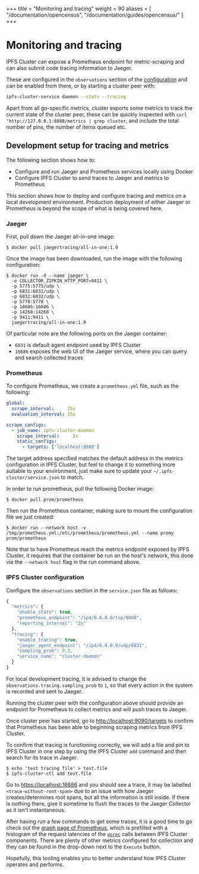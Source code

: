 +++
title = "Monitoring and tracing"
weight = 90
aliases = [
    "/documentation/opencensus",
	"/documentation/guides/opencensus/"
]
+++

# Monitoring and tracing

IPFS Cluster can expose a Prometheus endpoint for metric-scraping and can also submit code tracing information to Jaeger.

These are configured in the `observations` section of the [configuration](../../reference/configuration/#the-observations-section) and can be enabled from there, or by starting a cluster peer with:

```sh
ipfs-cluster-service daemon --stats --tracing
```

Apart from all go-specific metrics, cluster exports some metrics to track the current state of the cluster peer, these can be quickly inspected with `curl 'http://127.0.0.1:8888/metrics | grep cluster`, and include the total number of pins, the number of items queued etc.

## Development setup for tracing and metrics

The following section shows how to:

* Configure and run Jaeger and Prometheus services locally using Docker
* Configure IPFS Cluster to send traces to Jaeger and metrics to Prometheus

<div class="tipbox tip">This section shows how to deploy and configure tracing and metrics on a local development environment. Production deployment of either Jaeger or Prometheus is beyond the scope of what is being covered here.</div>

### Jaeger

First, pull down the Jaeger all-in-one image:

```
$ docker pull jaegertracing/all-in-one:1.9
```

Once the image has been downloaded, run the image with the following configuration:

```
$ docker run -d --name jaeger \
  -e COLLECTOR_ZIPKIN_HTTP_PORT=9411 \
  -p 5775:5775/udp \
  -p 6831:6831/udp \
  -p 6832:6832/udp \
  -p 5778:5778 \
  -p 16686:16686 \
  -p 14268:14268 \
  -p 9411:9411 \
  jaegertracing/all-in-one:1.9
```

Of particular note are the following ports on the Jaeger container:
 - `6831` is default agent endpoint used by IPFS Cluster
 - `16686` exposes the web UI of the Jaeger service, where you can query and search collected traces


### Prometheus

To configure Prometheus, we create a `prometheus.yml` file, such as the following:

```yml
global:
  scrape_interval:     15s
  evaluation_interval: 15s

scrape_configs:
  - job_name: ipfs-cluster-daemon
    scrape_interval:     2s
    static_configs:
      - targets: ['localhost:8888']
```

The target address specified matches the default address in the metrics configuration in IPFS Cluster, but feel to change it to something more suitable to your environment, just make sure to update your `~/.ipfs-cluster/service.json` to match.

In order to run prometheus, pull the following Docker image:

```
$ docker pull prom/prometheus
```

Then run the Prometheus container, making sure to mount the configuration file we just created:

```
$ docker run --network host -v /tmp/prometheus.yml:/etc/prometheus/prometheus.yml --name promy prom/prometheus
```

Note that to have Prometheus reach the metrics endpoint exposed by IPFS Cluster, it requires that the container be run on the host's network, this done via the `--network host` flag in the run command above.

### IPFS Cluster configuration

Configure the `observations` section in the `service.json` file as follows:

```js
{
  "metrics": {
    "enable_stats": true,
    "prometheus_endpoint": "/ip4/0.0.0.0/tcp/8888",
    "reporting_interval": "2s"
  },
  "tracing": {
    "enable_tracing": true,
    "jaeger_agent_endpoint": "/ip4/0.0.0.0/udp/6831",
    "sampling_prob": 0.3,
    "service_name": "cluster-daemon"
  }
}
```

For local development tracing, it is advised to change the `observations.tracing.sampling_prob` to `1`, so that every action in the system is recorded and sent to Jaeger.

Running the cluster peer with the configuration above should provide an endpoint for Prometheus to collect metrics and will push traces to Jaeger.

Once cluster peer has started, go to [http://localhost:9090/targets](http://localhost:9090/targets) to confirm that Prometheus has been able to beginning scraping metrics from IPFS Cluster.

To confirm that tracing is functioning correctly, we will add a file and pin to IPFS Cluster in one step by using the IPFS Cluster `add` command and then search for its trace in Jaeger.

```
$ echo 'test tracing file' > test.file
$ ipfs-cluster-ctl add test.file
```

Go to [https://localhost:16686](http://localhost:16686/search?operation=Recv.127.0.0.1%3A9094%3A%2Fadd%3APOST&service=cluster-daemon) and you should see a trace, it may be labelled `<trace-without-root-span>` due to an issue with how Jaeger creates/determines root spans, but all the information is still inside. If there is nothing there, give it sometime to flush the traces to the Jaeger Collector as it isn't instantaneous.

After having run a few commands to get some traces, it is a good time to go check out the [graph page of Prometheus](http://localhost:9090/graph?g0.range_input=1h&g0.expr=histogram_quantile(0.95%2C%20sum(rate(cluster_gorpc_libp2p_io_server_server_latency_bucket%5B5m%5D))%20by%20(le%2Cgorpc_server_method))&g0.tab=0), which is prefilled with a histogram of the request latencies of the [`gorpc`](https://github.com/libp2p/go-libp2p-gorpc) calls between IPFS Cluster components. There are plenty of other metrics configured for collection and they can be found in the drop-down next to the `Execute` button.

Hopefully, this tooling enables you to better understand how IPFS Cluster operates and performs.
